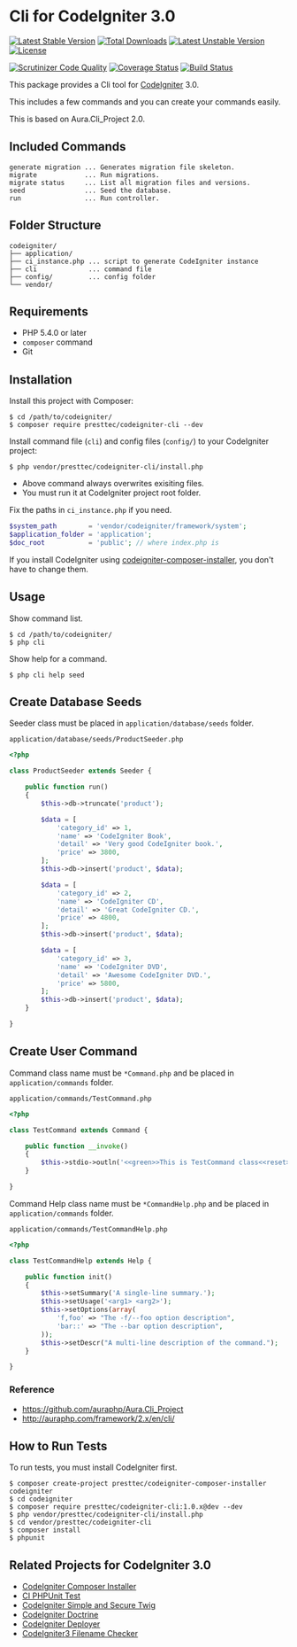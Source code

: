 # Cli for CodeIgniter 3.0

[![Latest Stable Version](https://poser.pugx.org/presttec/codeigniter-cli/v/stable)](https://packagist.org/packages/presttec/codeigniter-cli) [![Total Downloads](https://poser.pugx.org/presttec/codeigniter-cli/downloads)](https://packagist.org/packages/presttec/codeigniter-cli) [![Latest Unstable Version](https://poser.pugx.org/presttec/codeigniter-cli/v/unstable)](https://packagist.org/packages/presttec/codeigniter-cli) [![License](https://poser.pugx.org/presttec/codeigniter-cli/license)](https://packagist.org/packages/presttec/codeigniter-cli)

[![Scrutinizer Code Quality](https://scrutinizer-ci.com/g/presttec/codeigniter-cli/badges/quality-score.png?b=master)](https://scrutinizer-ci.com/g/presttec/codeigniter-cli/?branch=master)
[![Coverage Status](https://coveralls.io/repos/presttec/codeigniter-cli/badge.svg?branch=master)](https://coveralls.io/r/presttec/codeigniter-cli?branch=master)
[![Build Status](https://travis-ci.org/presttec/codeigniter-cli.svg?branch=master)](https://travis-ci.org/presttec/codeigniter-cli)

This package provides a Cli tool for [CodeIgniter](https://github.com/bcit-ci/CodeIgniter) 3.0.

This includes a few commands and you can create your commands easily.

This is based on Aura.Cli_Project 2.0.

## Included Commands

~~~
generate migration ... Generates migration file skeleton.
migrate            ... Run migrations.
migrate status     ... List all migration files and versions.
seed               ... Seed the database.
run                ... Run controller.
~~~

## Folder Structure

```
codeigniter/
├── application/
├── ci_instance.php ... script to generate CodeIgniter instance
├── cli             ... command file
├── config/         ... config folder
└── vendor/
```

## Requirements

* PHP 5.4.0 or later
* `composer` command
* Git

## Installation

Install this project with Composer:

~~~
$ cd /path/to/codeigniter/
$ composer require presttec/codeigniter-cli --dev
~~~

Install command file (`cli`) and config files (`config/`) to your CodeIgniter project:

~~~
$ php vendor/presttec/codeigniter-cli/install.php
~~~

* Above command always overwrites exisiting files.
* You must run it at CodeIgniter project root folder.

Fix the paths in `ci_instance.php` if you need.

~~~php
$system_path        = 'vendor/codeigniter/framework/system';
$application_folder = 'application';
$doc_root           = 'public'; // where index.php is
~~~

If you install CodeIgniter using [codeigniter-composer-installer](https://github.com/presttec/codeigniter-composer-installer), you don't have to change them.

## Usage

Show command list.

~~~
$ cd /path/to/codeigniter/
$ php cli
~~~

Show help for a command.

~~~
$ php cli help seed
~~~

## Create Database Seeds

Seeder class must be placed in `application/database/seeds` folder.

`application/database/seeds/ProductSeeder.php`
~~~php
<?php

class ProductSeeder extends Seeder {

	public function run()
	{
		$this->db->truncate('product');

		$data = [
			'category_id' => 1,
			'name' => 'CodeIgniter Book',
			'detail' => 'Very good CodeIgniter book.',
			'price' => 3800,
		];
		$this->db->insert('product', $data);

		$data = [
			'category_id' => 2,
			'name' => 'CodeIgniter CD',
			'detail' => 'Great CodeIgniter CD.',
			'price' => 4800,
		];
		$this->db->insert('product', $data);

		$data = [
			'category_id' => 3,
			'name' => 'CodeIgniter DVD',
			'detail' => 'Awesome CodeIgniter DVD.',
			'price' => 5800,
		];
		$this->db->insert('product', $data);
	}

}
~~~

## Create User Command

Command class name must be `*Command.php` and be placed in `application/commands` folder.

`application/commands/TestCommand.php`
~~~php
<?php

class TestCommand extends Command {

	public function __invoke()
	{
		$this->stdio->outln('<<green>>This is TestCommand class<<reset>>');
	}

}
~~~

Command Help class name must be `*CommandHelp.php` and be placed in `application/commands` folder.

`application/commands/TestCommandHelp.php`
~~~php
<?php

class TestCommandHelp extends Help {

	public function init()
	{
		$this->setSummary('A single-line summary.');
		$this->setUsage('<arg1> <arg2>');
		$this->setOptions(array(
			'f,foo' => "The -f/--foo option description",
			'bar::' => "The --bar option description",
		));
		$this->setDescr("A multi-line description of the command.");
	}

}
~~~

### Reference

* https://github.com/auraphp/Aura.Cli_Project
* http://auraphp.com/framework/2.x/en/cli/

## How to Run Tests

To run tests, you must install CodeIgniter first.

~~~
$ composer create-project presttec/codeigniter-composer-installer codeigniter
$ cd codeigniter
$ composer require presttec/codeigniter-cli:1.0.x@dev --dev
$ php vendor/presttec/codeigniter-cli/install.php
$ cd vendor/presttec/codeigniter-cli
$ composer install
$ phpunit
~~~

## Related Projects for CodeIgniter 3.0

* [CodeIgniter Composer Installer](https://github.com/presttec/codeigniter-composer-installer)
* [CI PHPUnit Test](https://github.com/presttec/ci-phpunit-test)
* [CodeIgniter Simple and Secure Twig](https://github.com/presttec/codeigniter-ss-twig)
* [CodeIgniter Doctrine](https://github.com/presttec/codeigniter-doctrine)
* [CodeIgniter Deployer](https://github.com/presttec/codeigniter-deployer)
* [CodeIgniter3 Filename Checker](https://github.com/presttec/codeigniter3-filename-checker)
